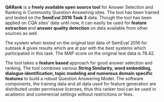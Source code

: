 
**QARank** is a **freely available open source tool** for Answer Selection and Ranking in Community Question Answering sites. The tool has been trained and tested on the **SemEval 2016 Task 3** data. Though the tool has been applied on CQA sites' data until now, it can easily be used for **feature extraction** and **answer quality detection** on data available from other sources as well.

The system when tested on the original test data of SemEval 2016 for subtask A gives results which are at par with the best systems which participated in this task. The MAP score on the original test data is 78.42.

The tool takes a **feature based** approach for good answer selection and ranking. The tool combines various **String Similarity, word embedding, dialogue identification, topic modeling and numerous domain specific features** to build a robust Question Answering Model. The software components, the training data and all data used for feature generation are distributed under permissive licenses, thus this ranker tool can be used in academic and commercial settings without restrictions or fees.
